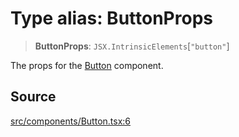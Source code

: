 # Type alias: ButtonProps

> **ButtonProps**: `JSX.IntrinsicElements`\[`"button"`\]

The props for the [Button](../functions/Button.md) component.

## Source

[src/components/Button.tsx:6](https://github.com/gpbl/react-day-picker/blob/a604fd23887c832117da414a9c63b1b84efb97d9/src/components/Button.tsx#L6)
